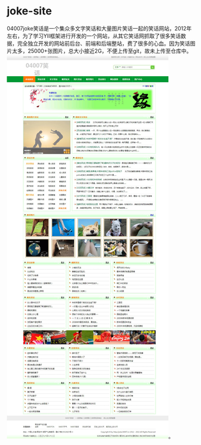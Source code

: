 # joke-site
04007joke笑话是一个集众多文字笑话和大量图片笑话一起的笑话网站，2012年左右，为了学习YII框架进行开发的一个网站，从其它笑话网抓取了很多笑话数据，完全独立开发的网站前后台、前端和后端整站，费了很多的心血。因为笑话图片太多，25000+张图片，总大小接近2G，不便上传至git，故未上传至仓库中。<img src="https://github.com/KermitCode/joke-site/blob/master/%E7%BD%91%E7%AB%99%E6%88%AA%E5%9B%BE/04007%E7%AC%91%E8%AF%9D.jpg?raw=true">。
